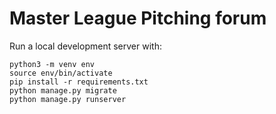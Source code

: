 # Master League Pitching forum

Run a local development server with:
```
python3 -m venv env
source env/bin/activate
pip install -r requirements.txt
python manage.py migrate
python manage.py runserver
```
